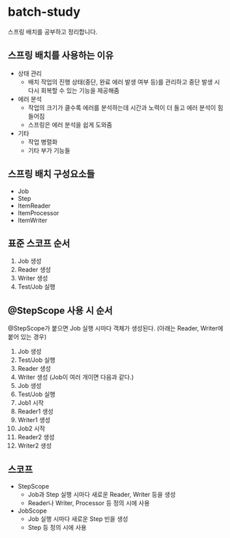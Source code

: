 # batch-study

스프링 배치를 공부하고 정리합니다.

## 스프링 배치를 사용하는 이유
* 상태 관리
  * 배치 작업의 진행 상태(중단, 완료 에러 발생 여부 등)를 관리하고 중단 발생 시 다시 회복할 수 있는 기능을 제공해줌 
* 에러 분석
  * 작업의 크기가 클수록 에러를 분석하는데 시간과 노력이 더 들고 에러 분석이 힘들어짐
  * 스프링은 에러 분석을 쉽게 도와줌
* 기타
  * 작업 병렬화
  * 기타 부가 기능들

## 스프링 배치 구성요소들
* Job
* Step
* ItemReader
* ItemProcessor
* ItemWriter

## 표준 스코프 순서
1. Job 생성
2. Reader 생성 
3. Writer 생성
4. Test/Job 실행

## @StepScope 사용 시 순서
@StepScope가 붙으면 Job 실행 시마다 객체가 생성된다.
(아래는 Reader, Writer에 붙어 있는 경우)
1. Job 생성 
2. Test/Job 실행
3. Reader 생성
4. Writer 생성
(Job이 여러 개이면 다음과 같다.)
1. Job 생성
2. Test/Job 실행
3. Job1 시작 
4. Reader1 생성
5. Writer1 생성 
6. Job2 시작 
7. Reader2 생성
8. Writer2 생성

## 스코프
* StepScope
  * Job과 Step 실행 시마다 새로운 Reader, Writer 등을 생성
  * Reader나 Writer, Processor 등 정의 시에 사용
* JobScope
  * Job 실행 시마다 새로운 Step 빈을 생성
  * Step 등 정의 시에 사용